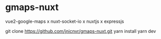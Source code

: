 # gmaps-nuxt
 vue2-google-maps x nuxt-socket-io x nuxtjs x expressjs


git clone https://github.com/jnicnvr/gmaps-nuxt.git
yarn install
yarn dev
